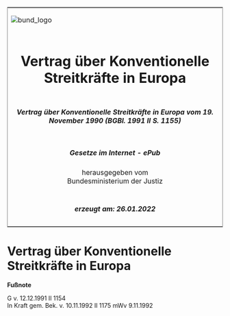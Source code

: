 <span id="DECKBLATT.html"></span>

<table border="0" frame="border" width="100%">

<tr valign="top">

<td align="left">

![bund\_logo](BfJ_2021_Web_de_de.gif)

</td>

<td align="right">

 

</td>

</tr>

<tr align="center" valign="middle">

<td colspan="2">

# Vertrag über Konventionelle Streitkräfte in Europa

</td>

</tr>

<tr align="center" valign="middle">

<td colspan="2">

##### Vertrag über Konventionelle Streitkräfte in Europa vom 19. November 1990 (BGBl. 1991 II S. 1155)

</td>

</tr>

<tr align="center" valign="middle">

<td colspan="2">

  
  

##### Gesetze im Internet - ePub  
  
herausgegeben vom  
Bundesministerium der Justiz

</td>

</tr>

<tr align="center" valign="bottom">

<td colspan="2">

  
  

##### erzeugt am: 26.01.2022

</td>

</tr>

</table>

<span id="BJNR211550991.html"></span>

# Vertrag über Konventionelle Streitkräfte in Europa

<div>

  
**Fußnote**

<div class="jnhtml">

<div>

<div class="jurAbsatz">

G v. 12.12.1991 II 1154  
In Kraft gem. Bek. v. 10.11.1992 II 1175 mWv 9.11.1992

</div>

</div>

</div>

</div>
